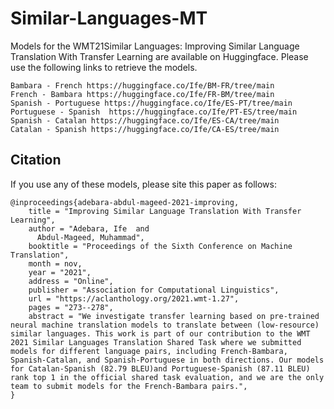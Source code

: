 # Similar-Languages-MT
Models for the WMT21Similar Languages: Improving Similar Language Translation With Transfer Learning are available on Huggingface. Please use the following links to retrieve the models. 
```
Bambara - French https://huggingface.co/Ife/BM-FR/tree/main
French - Bambara https://huggingface.co/Ife/FR-BM/tree/main
Spanish - Portuguese https://huggingface.co/Ife/ES-PT/tree/main
Portuguese - Spanish  https://huggingface.co/Ife/PT-ES/tree/main
Spanish - Catalan https://huggingface.co/Ife/ES-CA/tree/main
Catalan - Spanish https://huggingface.co/Ife/CA-ES/tree/main
```

## Citation
If you use any of these models, please site this paper as follows: 
```
@inproceedings{adebara-abdul-mageed-2021-improving,
    title = "Improving Similar Language Translation With Transfer Learning",
    author = "Adebara, Ife  and
      Abdul-Mageed, Muhammad",
    booktitle = "Proceedings of the Sixth Conference on Machine Translation",
    month = nov,
    year = "2021",
    address = "Online",
    publisher = "Association for Computational Linguistics",
    url = "https://aclanthology.org/2021.wmt-1.27",
    pages = "273--278",
    abstract = "We investigate transfer learning based on pre-trained neural machine translation models to translate between (low-resource) similar languages. This work is part of our contribution to the WMT 2021 Similar Languages Translation Shared Task where we submitted models for different language pairs, including French-Bambara, Spanish-Catalan, and Spanish-Portuguese in both directions. Our models for Catalan-Spanish (82.79 BLEU)and Portuguese-Spanish (87.11 BLEU) rank top 1 in the official shared task evaluation, and we are the only team to submit models for the French-Bambara pairs.",
}
```
